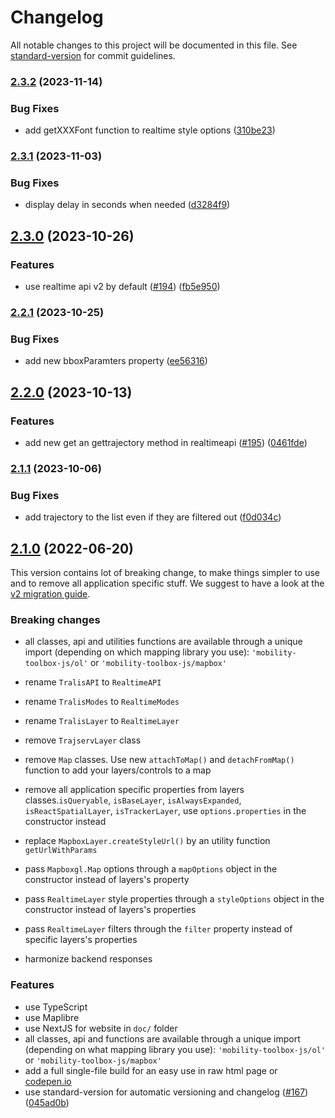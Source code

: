 # Changelog

All notable changes to this project will be documented in this file. See [standard-version](https://github.com/conventional-changelog/standard-version) for commit guidelines.

### [2.3.2](https://github.com/geops/mobility-toolbox-js/compare/v2.3.1...v2.3.2) (2023-11-14)


### Bug Fixes

* add getXXXFont function to realtime style options ([310be23](https://github.com/geops/mobility-toolbox-js/commit/310be2350e96eb815d080f1a00eaafcb8d79e1e6))

### [2.3.1](https://github.com/geops/mobility-toolbox-js/compare/v2.3.0...v2.3.1) (2023-11-03)


### Bug Fixes

* display delay in seconds when needed ([d3284f9](https://github.com/geops/mobility-toolbox-js/commit/d3284f988223fbb2e39542d84d875d75fa400cc7))

## [2.3.0](https://github.com/geops/mobility-toolbox-js/compare/v2.2.1...v2.3.0) (2023-10-26)


### Features

* use realtime api v2 by default ([#194](https://github.com/geops/mobility-toolbox-js/issues/194)) ([fb5e950](https://github.com/geops/mobility-toolbox-js/commit/fb5e9509b17ee383278fe1af7d2e56c76633f3dc))

### [2.2.1](https://github.com/geops/mobility-toolbox-js/compare/v2.2.0...v2.2.1) (2023-10-25)


### Bug Fixes

* add new bboxParamters property ([ee56316](https://github.com/geops/mobility-toolbox-js/commit/ee5631604dbfee009c0e8c5208b5cedb51616796))

## [2.2.0](https://github.com/geops/mobility-toolbox-js/compare/v2.1.1...v2.2.0) (2023-10-13)


### Features

* add new get an gettrajectory method in realtimeapi ([#195](https://github.com/geops/mobility-toolbox-js/issues/195)) ([0461fde](https://github.com/geops/mobility-toolbox-js/commit/0461fdebe8f36e0680eb5d802546ec91306da843))

### [2.1.1](https://github.com/geops/mobility-toolbox-js/compare/v2.1.0...v2.1.1) (2023-10-06)


### Bug Fixes

* add trajectory to the list even if they are filtered out ([f0d034c](https://github.com/geops/mobility-toolbox-js/commit/f0d034c6cd815dde6a27c65ff85330df7720521b))

## [2.1.0](https://github.com/geops/mobility-toolbox-js/compare/v1.7.5...v2.1.0) (2022-06-20)

This version contains lot of breaking change, to make things simpler to use and to remove all application specific stuff.
We suggest to have a look at the [v2 migration guide](./MIGRATION-V2.md).

### Breaking changes

* all classes, api and utilities functions are available through a unique import (depending on which mapping library you use): `'mobility-toolbox-js/ol'` or `'mobility-toolbox-js/mapbox'`
  
* rename `TralisAPI` to `RealtimeAPI`
* rename `TralisModes` to `RealtimeModes`
* rename `TralisLayer` to `RealtimeLayer`
* remove `TrajservLayer` class
  
* remove `Map` classes. Use new `attachToMap()` and `detachFromMap()` function to add your layers/controls to a map
* remove all application specific properties from layers classes.`isQueryable`, `isBaseLayer`, `isAlwaysExpanded`, `isReactSpatialLayer`, `isTrackerLayer`, use `options.properties` in the constructor instead
  
* replace `MapboxLayer.createStyleUrl()` by an utility function `getUrlWithParams`
  
* pass `Mapboxgl.Map` options through a `mapOptions` object in the constructor instead of layers\'s property
* pass `RealtimeLayer` style properties through a `styleOptions` object in the constructor instead of layers\'s properties
* pass `RealtimeLayer` filters through the  `filter` property instead of specific layers\'s properties
* harmonize backend responses

### Features

* use TypeScript
* use Maplibre
* use NextJS for website in `doc/` folder
* all classes, api and functions are available through a unique import (depending on what mapping library you use): `'mobility-toolbox-js/ol'` or `'mobility-toolbox-js/mapbox'`
* add a full single-file build for an easy use in raw html page or [codepen.io](https://codepen.io)
* use standard-version for automatic versioning and changelog ([#167](https://github.com/geops/mobility-toolbox-js/issues/167)) ([045ad0b](https://github.com/geops/mobility-toolbox-js/commit/045ad0b533aaa56d84b90178de8e6aa18c2cbd89))
